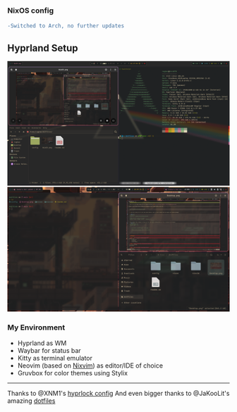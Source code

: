 ### NixOS config
```diff
-Switched to Arch, no further updates
```

Hyprland Setup
---
![NixOS Desktop](Desktop.png)
![Tiling](NixOS.png)
### My Environment
- Hyprland as WM
- Waybar for status bar
- Kitty as terminal emulator
- Neovim (based on [Nixvim](https://github.com/chrollokryber/nixvim)) as editor/IDE of choice
- Gruvbox for color themes using Stylix
---

Thanks to @XNM1's [hyprlock config](https://github.com/XNM1/linux-nixos-hyprland-config-dotfiles/)
And even bigger thanks to @JaKooLit's amazing [dotfiles](https://github.com/JaKooLit/Hyprland-Dots/)

